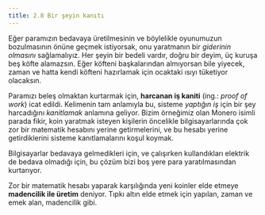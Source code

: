 ```yaml
---
title: 2.8 Bir şeyin kanıtı
---
```


Eğer paramızın bedavaya üretilmesinin ve böylelikle oyunumuzun
bozulmasının önüne geçmek istiyorsak, onu yaratmanın bir *giderinin
olmasını* sağlamalıyız.  Her şeyin bir bedeli vardır, doğru bir deyim,
üç kuruşa beş köfte alamazsın.  Eğer köfteni başkalarından almıyorsan
bile yiyecek, zaman ve hatta kendi köfteni hazırlamak için ocaktaki
ısıyı tüketiyor olacaksın.

Paramızı beleş olmaktan kurtarmak için, **harcanan iş kaniti** (ing.:
_proof of work_) icat edildi.  Kelimenin tam anlamıyla bu, sisteme
_yaptığın iş_ için bir şey harcadığını _kanitlamak_ anlamına geliyor.
Bizim örneğimiz olan Monero isimli parada fikir, koin yaratmak isteyen
kişilerin öncelikle bilgisayarlarında çok zor bir matematik hesabını
yerine getirmelerini, ve bu hesabı yerine getirdiklerini sisteme
kanıtlamalarını koşul koymak.

Bilgisayarlar bedavaya gelmedikleri için, ve çalışırken kullandıkları
elektrik de bedava olmadığı için, bu çözüm bizi boş yere para
yaratılmasından kurtarıyor.

Zor bir matematik hesabı yaparak karşılığında yeni koinler elde etmeye
**madencilik ile üretim** deniyor.  Tıpkı altın elde etmek için
yapılan, zaman ve emek alan, madencilik gibi.

